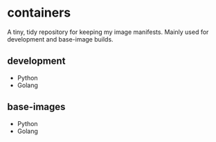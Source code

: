 # containers

A tiny, tidy repository for keeping my image manifests. Mainly used for development and base-image builds.

## development

- Python
- Golang

## base-images

- Python
- Golang
